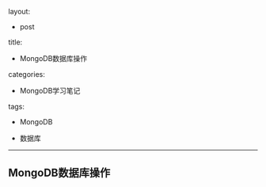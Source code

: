 layout:

- post

title:

- MongoDB数据库操作

categories:

- MongoDB学习笔记

tags: 

- MongoDB

- 数据库

---

## **MongoDB数据库操作** ##